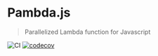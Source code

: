 # Pambda.js 
> Parallelized Lambda function for Javascript

![CI](https://github.com/tim-hub/pambda.js/workflows/Node.js%20CI/badge.svg) [![codecov](https://codecov.io/gh/tim-hub/pambda.js/branch/master/graph/badge.svg)](https://codecov.io/gh/tim-hub/pambda.js)


